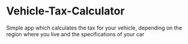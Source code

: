 # Vehicle-Tax-Calculator
 Simple app which calculates the tax for your vehicle, depending on the region where you live and the specifications of your car
